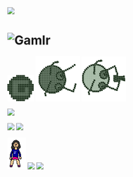 <img src="https://avatars.githubusercontent.com/u/80379307?s=200&v=4">

# <img alt="Gamlr" title="Gamlr" src="https://github.com/Gamlr/gamlr.github.io/raw/main/logo.png">

<img src="https://github.com/Gamlr/ZombieAnts/raw/main/Animations/G/Default/000.png"> <img src="https://github.com/Gamlr/ZombieAnts/raw/main/2013-2014_base/Animations/Monster/Default/000.png"> <img src="https://github.com/Gamlr/ZombieAnts/raw/main/2013-2014_base/Animations/Player/Default/000.png">

<img src="https://github.com/Gamlr/runny-car/raw/main/Animations/Car/Default/000.png">

<img src="https://github.com/Gamlr/rumol/raw/main/Animations/R%C3%BAmol/Default/000.png"> <img src="https://github.com/Gamlr/rumol/raw/main/Animations/R%C3%A1blat/Default/000.png">

<img src="https://github.com/Gamlr/Phonemon/raw/main/Animations/Player/Default/000.png">

<img src="https://github.com/Gamlr/Suckie/raw/master/Vida.png">

<img src="https://github.com/Gamlr/dark-shape/raw/main/Animations/Player/Default/000.png">

